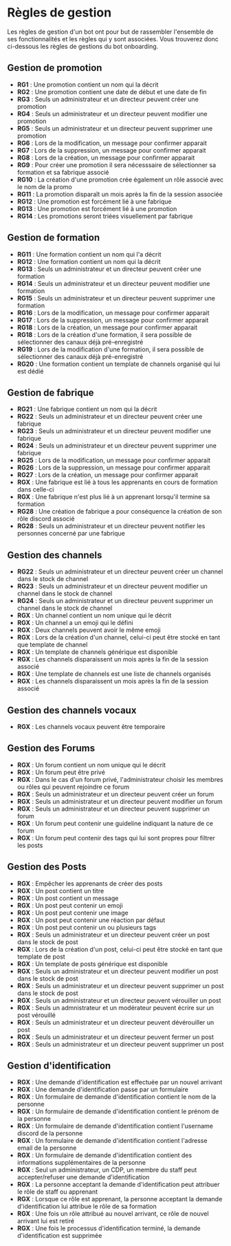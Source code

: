 # Règles de gestion

Les règles de gestion d'un bot ont pour but de rassembler l'ensemble de ses fonctionnalités et les règles qui y sont associées. Vous trouverez donc ci-dessous les règles de gestions du bot onboarding.

## Gestion de promotion
- **RG1** : Une promotion contient un nom qui la décrit 
- **RG2** : Une promotion contient une date de début et une date de fin
- **RG3** : Seuls un administrateur et un directeur peuvent créer une promotion
- **RG4** : Seuls un administrateur et un directeur peuvent modifier une promotion 
- **RG5** : Seuls un administrateur et un directeur peuvent supprimer une promotion 
- **RG6** : Lors de la modification, un message pour confirmer apparait
- **RG7** : Lors de la suppression, un message pour confirmer apparait
- **RG8** : Lors de la création, un message pour confirmer apparait
- **RG9** : Pour créer une promotion il sera nécesssaire de sélectionner sa formation et sa fabrique associé
- **RG10** : La création d'une promotion crée également un rôle associé avec le nom de la promo
- **RG11** : La promotion disparaît un mois après la fin de la session associée
- **RG12** : Une promotion est forcément lié à une fabrique
- **RG13** : Une promotion est forcément lié à une promotion
- **RG14** : Les promotions seront triées visuellement par fabrique

## Gestion de formation
- **RG11** : Une formation contient un nom qui l'a décrit
- **RG12** : Une formation contient un nom qui la décrit 
- **RG13** : Seuls un administrateur et un directeur peuvent créer une formation
- **RG14** : Seuls un administrateur et un directeur peuvent modifier une formation 
- **RG15** : Seuls un administrateur et un directeur peuvent supprimer une formation 
- **RG16** : Lors de la modification, un message pour confirmer apparait
- **RG17** : Lors de la suppression, un message pour confirmer apparait
- **RG18** : Lors de la création, un message pour confirmer apparait
- **RG18** : Lors de la création d'une formation, il sera possible de sélectionner des canaux déjà pré-enregistré
- **RG19** : Lors de la modification d'une formation, il sera possible de sélectionner des canaux déjà pré-enregistré
- **RG20** : Une formation contient un template de channels organisé qui lui est dédié

## Gestion de fabrique
- **RG21** : Une fabrique contient un nom qui la décrit 
- **RG22** : Seuls un administrateur et un directeur peuvent créer une fabrique
- **RG23** : Seuls un administrateur et un directeur peuvent modifier une fabrique
- **RG24** : Seuls un administrateur et un directeur peuvent supprimer une fabrique
- **RG25** : Lors de la modification, un message pour confirmer apparait
- **RG26** : Lors de la suppression, un message pour confirmer apparait
- **RG27** : Lors de la création, un message pour confirmer apparait
- **RGX** : Une fabrique est lié à tous les apprenants en cours de formation dans celle-ci
- **RGX** : Une fabrique n'est plus lié à un apprenant lorsqu'il termine sa formation
- **RG28** : Une création de fabrique a pour conséquence la création de son rôle discord associé
- **RG28** : Seuls un administrateur et un directeur peuvent notifier les personnes concerné par une fabrique 

## Gestion des channels
- **RG22** : Seuls un administrateur et un directeur peuvent créer un channel dans le stock de channel
- **RG23** : Seuls un administrateur et un directeur peuvent modifier un channel dans le stock de channel
- **RG24** : Seuls un administrateur et un directeur peuvent supprimer un channel dans le stock de channel
- **RGX** : Un channel contient un nom unique qui le décrit 
- **RGX** : Un channel a un emoji qui le défini
- **RGX** : Deux channels peuvent avoir le même emoji
- **RGX** : Lors de la création d'un channel, celui-ci peut être stocké en tant que template de channel
- **RGX** : Un template de channels générique est disponible
- **RGX** : Les channels disparaissent un mois après la fin de la session associé
- **RGX** : Une template de channels est une liste de channels organisés
- **RGX** : Les channels disparaissent un mois après la fin de la session associé

## Gestion des channels vocaux
- **RGX** : Les channels vocaux peuvent être temporaire

## Gestion des Forums
- **RGX** : Un forum contient un nom unique qui le décrit
- **RGX** : Un forum peut être privé
- **RGX** : Dans le cas d'un forum privé, l'administrateur choisir les membres ou rôles qui peuvent rejoindre ce forum
- **RGX** : Seuls un administrateur et un directeur peuvent créer un forum
- **RGX** : Seuls un administrateur et un directeur peuvent modifier un forum
- **RGX** : Seuls un administrateur et un directeur peuvent supprimer un forum
- **RGX** : Un forum peut contenir une guideline indiquant la nature de ce forum
- **RGX** : Un forum peut contenir des tags qui lui sont propres pour filtrer les posts

## Gestion des Posts
- **RGX** : Empêcher les apprenants de créer des posts
- **RGX** : Un post contient un titre
- **RGX** : Un post contient un message
- **RGX** : Un post peut contenir un emoji
- **RGX** : Un post peut contenir une image
- **RGX** : Un post peut contenir une réaction par défaut
- **RGX** : Un post peut contenir un ou plusieurs tags
- **RGX** : Seuls un administrateur et un directeur peuvent créer un post dans le stock de post
- **RGX** : Lors de la création d'un post, celui-ci peut être stocké en tant que template de post
- **RGX** :  Un template de posts générique est disponible
- **RGX** : Seuls un administrateur et un directeur peuvent modifier un post dans le stock de post
- **RGX** : Seuls un administrateur et un directeur peuvent supprimer un post dans le stock de post
- **RGX** : Seuls un administrateur et un directeur peuvent vérouiller un post
- **RGX** : Seuls un admnistrateur et un modérateur peuvent écrire sur un post vérouillé
- **RGX** : Seuls un administrateur et un directeur peuvent dévérouiller un post
- **RGX** : Seuls un administrateur et un directeur peuvent fermer un post
- **RGX** : Seuls un administrateur et un directeur peuvent supprimer un post

## Gestion d'identification
- **RGX** : Une demande d'identification est effectuée par un nouvel arrivant
- **RGX** : Une demande d'identification passe par un formulaire
- **RGX** : Un formulaire de demande d'identification contient le nom de la personne
- **RGX** : Un formulaire de demande d'identification contient le prénom de la personne
- **RGX** : Un formulaire de demande d'identification contient l'username discord de la personne
- **RGX** : Un formulaire de demande d'identification contient l'adresse email de la personne
- **RGX** : Un formulaire de demande d'identification contient des informations supplémentaires de la personne
- **RGX** : Seul un administrateur, un CDP, un membre du staff peut accepter/refuser une demande d'identification
- **RGX** : La personne acceptant la demande d'identification peut attribuer le rôle de staff ou apprenant
- **RGX** : Lorsque ce rôle est apprenant, la personne acceptant la demande d'identification lui attribue le rôle de sa formation
- **RGX** : Une fois un rôle attribué au nouvel arrivant, ce rôle de nouvel arrivant lui est retiré
- **RGX** : Une fois le processus d'identification terminé, la demande d'identification est supprimée